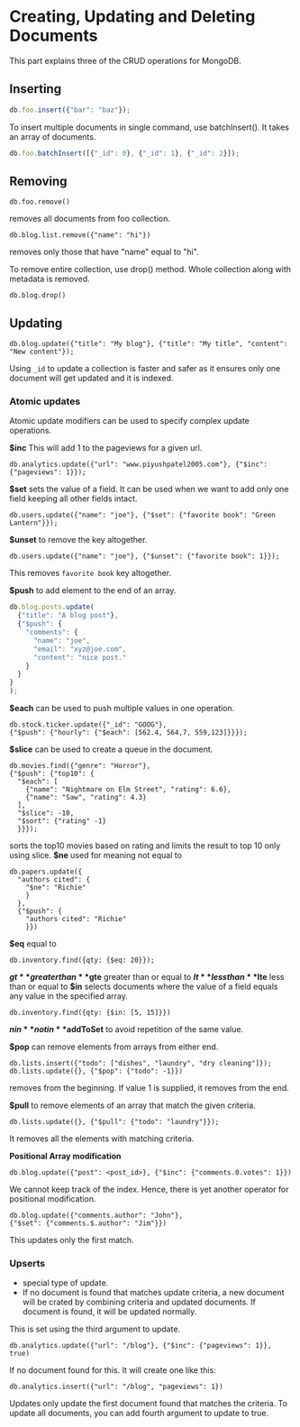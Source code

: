# Creating, Updating and Deleting Documents

This part explains three of the CRUD operations for MongoDB.

## Inserting

```javascript
db.foo.insert({"bar": "baz"});
```

To insert multiple documents in single command, use batchInsert(). It takes an array of documents.
```javascript
db.foo.batchInsert([{"_id": 0}, {"_id": 1}, {"_id": 2}]);
```

## Removing

```
db.foo.remove()
```
removes all documents from foo collection.

```
db.blog.list.remove({"name": "hi"})
```
removes only those that have "name" equal to "hi".

To remove entire collection, use drop() method. Whole collection along with metadata is removed.
```
db.blog.drop()
```

## Updating

```
db.blog.update({"title": "My blog"}, {"title": "My title", "content": "New content"});
```

Using `_id` to update a collection is faster and safer as it ensures only one document will get updated and it is indexed.

### Atomic updates
Atomic update modifiers can be used to specify complex update operations.

**$inc**
This will add 1 to the pageviews for a given url.
```
db.analytics.update({"url": "www.piyushpatel2005.com"}, {"$inc": {"pageviews": 1}});
```
**$set** sets the value of a field. It can be used when we want to add only one field keeping all other fields intact.
```
db.users.update({"name": "joe"}, {"$set": {"favorite book": "Green Lantern"}});
```
**$unset** to remove the key altogether.
```
db.users.update({"name": "joe"}, {"$unset": {"favorite book": 1}});
```
This removes `favorite book` key altogether.

**$push** to add element to the end of an array.
```javascript
db.blog.posts.update(
  {"title": "A blog post"},
  {"$push": {
    "comments": {
      "name": "joe",
      "email": "xyz@joe.com",
      "content": "nice post."
    }
  }
}
);
```
**$each** can be used to push multiple values in one operation.
```
db.stock.ticker.update({"_id": "GOOG"},
{"$push": {"hourly": {"$each": [562.4, 564,7, 559,123]}}});
```
**$slice** can be used to create a queue in the document.
```
db.movies.find({"genre": "Horror"},
{"$push": {"top10": {
  "$each": [
    {"name": "Nightmare on Elm Street", "rating": 6.6},
    {"name": "Saw", "rating": 4.3}
  ],
  "$slice": -10,
  "$sort": {"rating" -1}
  }}});
```
sorts the top10 movies based on rating
and limits the result to top 10 only using slice.
**$ne** used for meaning not equal to
```
db.papers.update({
  "authors cited": {
    "$ne": "Richie"
    }
  },
  {"$push": {
    "authors cited": "Richie"
    }})
```

**$eq** equal to
```
db.inventory.find({qty: {$eq: 20}});
```
**$gt** greater than
**$gte** greater than or equal to
**$lt** less than
**$lte** less than or equal to
**$in** selects documents where the value of a field equals any value in the specified array.
```
db.inventory.find({qty: {$in: [5, 15]}})
```
**$nin** not in
**$addToSet** to avoid repetition of the same value.

**$pop** can remove elements from arrays from either end.

```
db.lists.insert({"todo": ["dishes", "laundry", "dry cleaning"]});
db.lists.update({}, {"$pop": {"todo": -1}})
```
removes from the beginning. If value 1 is supplied, it removes from the end.

**$pull** to remove elements of an array that match the given criteria.
```
db.lists.update({}, {"$pull": {"todo": "laundry"}});
```
It removes all the elements with matching criteria.

**Positional Array modification**
```
db.blog.update({"post": <post_id>}, {"$inc": {"comments.0.votes": 1}})
```
We cannot keep track of the index. Hence, there is yet another operator for positional modification.
```
db.blog.update({"comments.author": "John"},
{"$set": {"comments.$.author": "Jim"}})
```
This updates only the first match.

### Upserts
- special type of update.
- If no document is found that matches update criteria, a new document will be crated by combining criteria and updated documents. If document is found, it will be updated normally.

This is set using the third argument to update.
```
db.analytics.update({"url": "/blog"}, {"$inc": {"pageviews": 1}}, true)
```
If no document found for this. It will create one like this:
```
db.analytics.insert({"url": "/blog", "pageviews": 1})
```

Updates only update the first document found that matches the criteria. To update all documents, you can add fourth argument to update to true.
